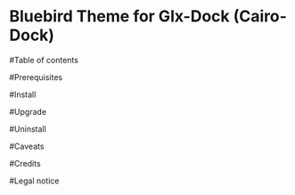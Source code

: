 Bluebird Theme for Glx-Dock (Cairo-Dock)
=======================================================================

#Table of contents

#Prerequisites

#Install

#Upgrade

#Uninstall

#Caveats

#Credits

#Legal notice
